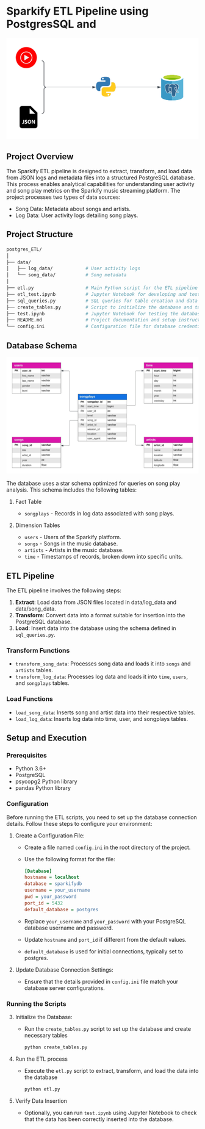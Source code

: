 # Sparkify ETL Pipeline using PostgresSQL and 

![architecture-Diagram](postgres_ETL_architecture.png)

## Project Overview

The Sparkify ETL pipeline is designed to extract, transform, and load data from JSON logs and metadata files into a structured PostgreSQL database. This process enables analytical capabilities for understanding user activity and song play metrics on the Sparkify music streaming platform. The project processes two types of data sources:

 - Song Data: Metadata about songs and artists.
 - Log Data: User activity logs detailing song plays.

## Project Structure

```graphql
postgres_ETL/
│
├── data/
│   ├── log_data/            # User activity logs
│   └── song_data/           # Song metadata
│
├── etl.py                   # Main Python script for the ETL pipeline
├── etl_test.ipynb           # Jupyter Notebook for developing and testing the ETL process
├── sql_queries.py           # SQL queries for table creation and data insertion
├── create_tables.py         # Script to initialize the database and tables
├── test.ipynb               # Jupyter Notebook for testing the database
├── README.md                # Project documentation and setup instructions
└── config.ini               # Configuration file for database credentials
```

## Database Schema

![Schema](postgres_ETL_Schema.jpeg)

The database uses a star schema optimized for queries on song play analysis. This schema includes the following tables:

1. Fact Table

    - `songplays` - Records in log data associated with song plays.

2. Dimension Tables

    - `users` - Users of the Sparkify platform.
    - `songs` - Songs in the music database.
    - `artists` - Artists in the music database.
    - `time` - Timestamps of records, broken down into specific units.

## ETL Pipeline

The ETL pipeline involves the following steps:

1. **Extract**: Load data from JSON files located in data/log_data and data/song_data.
2. **Transform**: Convert data into a format suitable for insertion into the PostgreSQL database.
3. **Load**: Insert data into the database using the schema defined in `sql_queries.py`.

### Transform Functions

- `transform_song_data`: Processes song data and loads it into `songs` and `artists` tables.
- `transform_log_data`: Processes log data and loads it into `time`, `users`, and `songplays` tables.

### Load Functions
- `load_song_data`: Inserts song and artist data into their respective tables.
- `load_log_data`: Inserts log data into time, user, and songplays tables.

## Setup and Execution

### Prerequisites

- Python 3.6+
- PostgreSQL
- psycopg2 Python library
- pandas Python library

### Configuration
Before running the ETL scripts, you need to set up the database connection details. Follow these steps to configure your environment:

1. Create a Configuration File:

    - Create a file named `config.ini` in the root directory of the project.

    - Use the following format for the file:
        ```ini
        [Database]
        hostname = localhost
        database = sparkifydb
        username = your_username
        pwd = your_password
        port_id = 5432
        default_database = postgres
        ```
    - Replace `your_username` and `your_password` with your PostgreSQL database username and password.

    - Update `hostname` and `port_id` if different from the default values.

    - `default_database` is used for initial connections, typically set to postgres.

2. Update Database Connection Settings:

    - Ensure that the details provided in `config.ini` file match your database server configurations.

### Running the Scripts

3. Initialize the Database:

    - Run the `create_tables.py` script to set up the database and create necessary tables
        ```bash
        python create_tables.py
        ```
4. Run the ETL process

    - Execute the `etl.py` script to extract, transform, and load the data into the database
        ```bash
        python etl.py
        ```

5. Verify Data Insertion

    - Optionally, you can run `test.ipynb` using Jupyter Notebook to check that the data has been correctly inserted into the database.